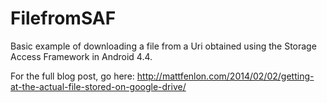 FilefromSAF
===========

Basic example of downloading a file from a Uri obtained using the Storage Access Framework in Android 4.4.

For the full blog post, go here:
http://mattfenlon.com/2014/02/02/getting-at-the-actual-file-stored-on-google-drive/
